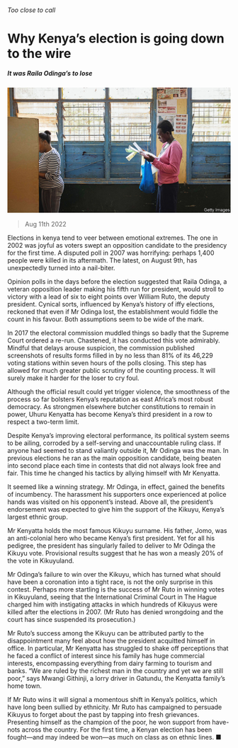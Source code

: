 ###### Too close to call

# Why Kenya’s election is going down to the wire 

##### It was Raila Odinga’s to lose 

![image](images/20220813_MAP002.jpg) 

> Aug 11th 2022 

Elections in kenya tend to veer between emotional extremes. The one in 2002 was joyful as voters swept an opposition candidate to the presidency for the first time. A disputed poll in 2007 was horrifying: perhaps 1,400 people were killed in its aftermath. The latest, on August 9th, has unexpectedly turned into a nail-biter.

Opinion polls in the days before the election suggested that Raila Odinga, a veteran opposition leader making his fifth run for president, would stroll to victory with a lead of six to eight points over William Ruto, the deputy president. Cynical sorts, influenced by Kenya’s history of iffy elections, reckoned that even if Mr Odinga lost, the establishment would fiddle the count in his favour. Both assumptions seem to be wide of the mark.

In 2017 the electoral commission muddled things so badly that the Supreme Court ordered a re-run. Chastened, it has conducted this vote admirably. Mindful that delays arouse suspicion, the commission published screenshots of results forms filled in by no less than 81% of its 46,229 voting stations within seven hours of the polls closing. This step has allowed for much greater public scrutiny of the counting process. It will surely make it harder for the loser to cry foul. 

Although the official result could yet trigger violence, the smoothness of the process so far bolsters Kenya’s reputation as east Africa’s most robust democracy. As strongmen elsewhere butcher constitutions to remain in power, Uhuru Kenyatta has become Kenya’s third president in a row to respect a two-term limit. 

Despite Kenya’s improving electoral performance, its political system seems to be ailing, corroded by a self-serving and unaccountable ruling class. If anyone had seemed to stand valiantly outside it, Mr Odinga was the man. In previous elections he ran as the main opposition candidate, being beaten into second place each time in contests that did not always look free and fair. This time he changed his tactics by allying himself with Mr Kenyatta. 

It seemed like a winning strategy. Mr Odinga, in effect, gained the benefits of incumbency. The harassment his supporters once experienced at police hands was visited on his opponent’s instead. Above all, the president’s endorsement was expected to give him the support of the Kikuyu, Kenya’s largest ethnic group. 

Mr Kenyatta holds the most famous Kikuyu surname. His father, Jomo, was an anti-colonial hero who became Kenya’s first president. Yet for all his pedigree, the president has singularly failed to deliver to Mr Odinga the Kikuyu vote. Provisional results suggest that he has won a measly 20% of the vote in Kikuyuland. 

Mr Odinga’s failure to win over the Kikuyu, which has turned what should have been a coronation into a tight race, is not the only surprise in this contest. Perhaps more startling is the success of Mr Ruto in winning votes in Kikuyuland, seeing that the International Criminal Court in The Hague charged him with instigating attacks in which hundreds of Kikuyus were killed after the elections in 2007. (Mr Ruto has denied wrongdoing and the court has since suspended its prosecution.)

Mr Ruto’s success among the Kikuyu can be attributed partly to the disappointment many feel about how the president acquitted himself in office. In particular, Mr Kenyatta has struggled to shake off perceptions that he faced a conflict of interest since his family has huge commercial interests, encompassing everything from dairy farming to tourism and banks. “We are ruled by the richest man in the country and yet we are still poor,” says Mwangi Githinji, a lorry driver in Gatundu, the Kenyatta family’s home town.

If Mr Ruto wins it will signal a momentous shift in Kenya’s politics, which have long been sullied by ethnicity. Mr Ruto has campaigned to persuade Kikuyus to forget about the past by tapping into fresh grievances. Presenting himself as the champion of the poor, he won support from have-nots across the country. For the first time, a Kenyan election has been fought—and may indeed be won—as much on class as on ethnic lines. ■

